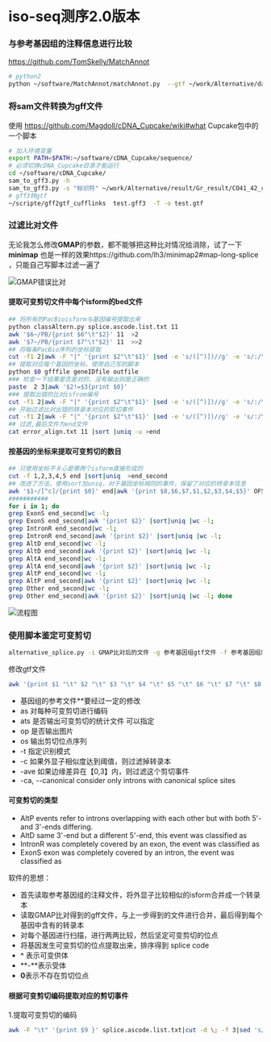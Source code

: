 #  iso-seq测序2.0版本



### 与参考基因组的注释信息进行比较

https://github.com/TomSkelly/MatchAnnot

```bash
# python2
python ~/software/MatchAnnot/matchAnnot.py  --gtf ~/work/Alternative/data/Gr_genome/Graimondii_221_v2.1.gene.gtf --format alt ./test.sam  >test/annote.out
```



### 将sam文件转换为gff文件

使用 https://github.com/Magdoll/cDNA_Cupcake/wiki#what  Cupcake包中的一个脚本

```bash
# 加入环境变量
export PATH=$PATH:~/software/cDNA_Cupcake/sequence/
# 必须切换cDNA_Cupcake目录才能运行
cd ~/software/cDNA_Cupcake/
sam_to_gff3.py -h
sam_to_gff3.py -s "标识符" ~/work/Alternative/result/Gr_result/CO41_42_result/06_Alignment/test.sam 
# gff3转gtf
~/scripte/gff2gtf_cufflinks  test.gff3  -T -o test.gtf
```



### 过滤比对文件

无论我怎么修改**GMAP**的参数，都不能够把这种比对情况给消除，试了一下 **minimap** 也是一样的效果https://github.com/lh3/minimap2#map-long-splice ，只能自己写脚本过滤一遍了

![GMAP错误比对](https://43423.oss-cn-beijing.aliyuncs.com/img/20191113160735.png)



#### 提取可变剪切文件中每个isform的bed文件

```bash
## 将所有的PacBioisform与基因编号提取出来
python classAltern.py splice.ascode.list.txt 11
awk '$6~/PB/{print $6"\t"$2}' 11  >2
awk '$7~/PB/{print $7"\t"$2}' 11  >>2
## 将每条PacBio序列的坐标提取
cut -f1 2|awk -F "|" '{print $2"\t"$1}' |sed -e 's/([^)])//g' -e 's/:/\t/g' -e 's/-/\t/g'|
## 提取对应每个基因的坐标，使用自己写的脚本
python $0 gfffile geneIDfile outfile
### 检查一下结果是否是对的，没有输出则是正确的
paste  2 3|awk '$2!=$3{print $0}'
### 提取出错的比对isfrom编号
cut -f1 2|awk -F "|" '{print $2"\t"$1}' |sed -e 's/([^)])//g' -e 's/:/\t/g' -e 's/-/\t/g'|paste - 3 |awk  '{if($7-$2>3000||$3-$8>3000){print $0}}' |less 
## 开始过滤比对出错的转录本对应的剪切事件
cut -f1 2|awk -F "|" '{print $2"\t"$1}' |sed -e 's/([^)])//g' -e 's/:/\t/g' -e 's/-/\t/g'|paste - 3 |awk  '{if($7-$2>3000||$3-$8>3000){print $0}}' |cut -f4|sort |uniq |xargs  -I {} grep "{}|" 11 >error_align.txt
## 过滤,最后文件为end文件
cat error_align.txt 11 |sort |uniq -u >end

```

#### 按基因的坐标来提取可变剪切的数目

```bash
## 只使用坐标不关心是哪两个isform直接形成的
cut -f 1,2,3,4,5 end |sort|uniq  >end_second
## 改进了方法，使用sort加uniq，对于基因坐标相同的事件，保留了对应的转录本信息
awk '$1~/[^c]/{print $0}' end|awk '{print $8,$6,$7,$1,$2,$3,$4,$5}' OFS="\t"|sort -r  -k7,8|uniq -f 3|awk '{print $4,$5,$6,$7,$8,$2,$3,$1}' OFS="\t"|sort -n -k4,5 >end_third
###########
for i in 1; do 
grep ExonS end_second|wc -l; 
grep ExonS end_second|awk '{print $2}' |sort|uniq |wc -l; 
grep IntronR end_second|wc -l; 
grep IntronR end_second|awk '{print $2}' |sort|uniq |wc -l; 
grep AltD end_second|wc -l; 
grep AltD end_second|awk '{print $2}' |sort|uniq |wc -l; 
grep AltA end_second|wc -l;
grep AltA end_second|awk '{print $2}' |sort|uniq |wc -l; 
grep AltP end_second|wc -l; 
grep AltP end_second|awk '{print $2}' |sort|uniq |wc -l; 
grep Other end_second|wc -l; 
grep Other end_second|awk '{print $2}' |sort|uniq |wc -l; done
```



![流程图](https://43423.oss-cn-beijing.aliyuncs.com/img/20191114103140.png)

### 使用脚本鉴定可变剪切

```bash
alternative_splice.py -i GMAP比对后的文件 -g 参考基因组gtf文件 -f 参考基因组序列 -as  -ats T -op -os  -t exon -c 0.95 -ave 3
```

修改gtf文件

```bash
awk '{print $1 "\t" $2 "\t" $3 "\t" $4 "\t" $5 "\t" $6 "\t" $7 "\t" $8 "\t" $11 " " $12 " " $9 " " $10}' cufflinks转化后的gtf文件 >最后可以使用的gtf文件
```

+ 基因组的参考文件**要经过一定的修改
+ as 对每种可变剪切进行编码
+ ats 是否输出可变剪切的统计文件 可以指定
+ op 是否输出图片
+ os 输出剪切位点序列
+ -t 指定识别模式
+ -c 如果外显子相似度达到阈值，则过滤掉转录本
+ -ave  如果边缘差异在【0,3】内，则过滤这个剪切事件
+ -ca, --canonical      consider only introns with canonical splice sites

#### 可变剪切的类型

+ AltP events  refer to introns overlapping with each other but with both  5'- and 3'-ends differing.
+ AltD   same 3'-end but a different 5'-end, this event was classified as 
+ IntronR  was completely covered by an exon, the event was classified as 
+ ExonS exon was completely covered by an intron, the event was classified as 

软件的思想：

+ 首先读取参考基因组的注释文件，将外显子比较相似的isform合并成一个转录本
+ 读取GMAP比对得到的gff文件，与上一步得到的文件进行合并，最后得到每个基因中含有的转录本
+ 对每个基因进行扫描，进行两两比较，然后坚定可变剪切的位点
+ 将基因发生可变剪切的位点提取出来，排序得到 splice code
+ **^** 表示可变供体
+ **-**表示受体
+ **0**表示不存在剪切位点

#### 根据可变剪切编码提取对应的剪切事件

1.提取可变剪切的编码

```bash
awk -F "\t" '{print $9 }' splice.ascode.list.txt|cut -d \; -f 3|sed 's/structure //g' |sed 's/,/\t/g' >111
```








